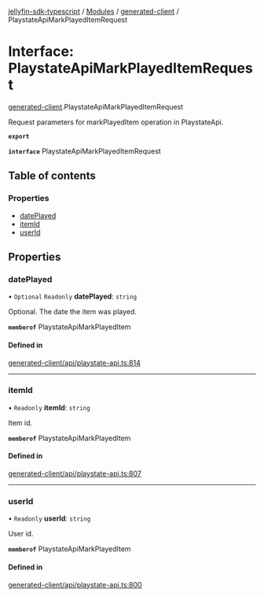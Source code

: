 [jellyfin-sdk-typescript](../README.md) / [Modules](../modules.md) / [generated-client](../modules/generated_client.md) / PlaystateApiMarkPlayedItemRequest

# Interface: PlaystateApiMarkPlayedItemRequest

[generated-client](../modules/generated_client.md).PlaystateApiMarkPlayedItemRequest

Request parameters for markPlayedItem operation in PlaystateApi.

**`export`**

**`interface`** PlaystateApiMarkPlayedItemRequest

## Table of contents

### Properties

- [datePlayed](generated_client.PlaystateApiMarkPlayedItemRequest.md#dateplayed)
- [itemId](generated_client.PlaystateApiMarkPlayedItemRequest.md#itemid)
- [userId](generated_client.PlaystateApiMarkPlayedItemRequest.md#userid)

## Properties

### datePlayed

• `Optional` `Readonly` **datePlayed**: `string`

Optional. The date the item was played.

**`memberof`** PlaystateApiMarkPlayedItem

#### Defined in

[generated-client/api/playstate-api.ts:814](https://github.com/thornbill/jellyfin-sdk-typescript/blob/e4df7f8/src/generated-client/api/playstate-api.ts#L814)

___

### itemId

• `Readonly` **itemId**: `string`

Item id.

**`memberof`** PlaystateApiMarkPlayedItem

#### Defined in

[generated-client/api/playstate-api.ts:807](https://github.com/thornbill/jellyfin-sdk-typescript/blob/e4df7f8/src/generated-client/api/playstate-api.ts#L807)

___

### userId

• `Readonly` **userId**: `string`

User id.

**`memberof`** PlaystateApiMarkPlayedItem

#### Defined in

[generated-client/api/playstate-api.ts:800](https://github.com/thornbill/jellyfin-sdk-typescript/blob/e4df7f8/src/generated-client/api/playstate-api.ts#L800)
